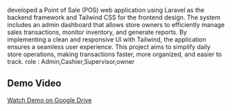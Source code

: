 developed a Point of Sale (POS) web application using Laravel as the backend framework and Tailwind CSS for the frontend design. 
The system includes an admin dashboard that allows store owners to efficiently manage sales transactions, monitor inventory, and generate reports. 
By implementing a clean and responsive UI with Tailwind, the application ensures a seamless user experience. 
This project aims to simplify daily store operations, making transactions faster, more organized, and easier to track.
role : Admin,Cashier,Supervisor,owner

## Demo Video
[Watch Demo on Google Drive]([https://youtube.com/xxxx](https://drive.google.com/file/d/14GxR9IV13hOyg89a-eZVi7x5k2Fsr97y/view?usp=sharing))
